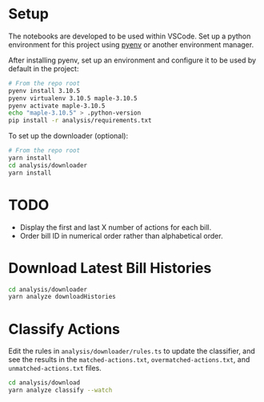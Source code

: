 # Setup

The notebooks are developed to be used within VSCode. Set up a python environment for this project using [pyenv](https://github.com/pyenv/pyenv) or another environment manager.

After installing pyenv, set up an environment and configure it to be used by default in the project:

```sh
# From the repo root
pyenv install 3.10.5
pyenv virtualenv 3.10.5 maple-3.10.5
pyenv activate maple-3.10.5
echo "maple-3.10.5" > .python-version
pip install -r analysis/requirements.txt
```

To set up the downloader (optional):

```sh
# From the repo root
yarn install
cd analysis/downloader
yarn install
```

# TODO

- Display the first and last X number of actions for each bill.
- Order bill ID in numerical order rather than alphabetical order.

# Download Latest Bill Histories

```sh
cd analysis/downloader
yarn analyze downloadHistories
```

# Classify Actions

Edit the rules in `analysis/downloader/rules.ts` to update the classifier, and see the results in the `matched-actions.txt`, `overmatched-actions.txt`, and `unmatched-actions.txt` files.

```sh
cd analysis/download
yarn analyze classify --watch
```
